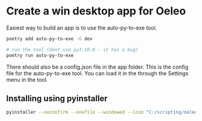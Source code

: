 # Create a win desktop app for Oeleo

Easiest way to build an app is to use the auto-py-to-exe tool.

```bash
poetry add auto-py-to-exe -G dev

# run the tool (dont use py3.10.0 - it has a bug)
poetry run auto-py-to-exe
```

There should also be a config.json file in the app folder. This is the config file for the auto-py-to-exe tool.
You can load it in the through the Settings menu in the tool.

## Installing using pyinstaller

```bash
pyinstaller --noconfirm --onefile --windowed --icon "C:/scripting/oeleo/app/oeleo.ico" --name "start" --hidden-import "pystray._win32 oa.pyw"  
```
